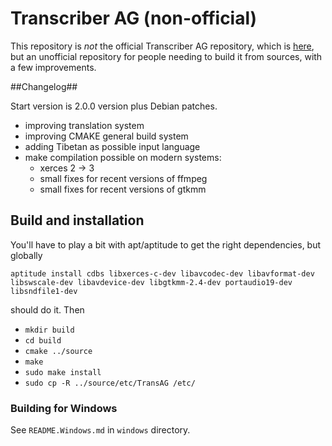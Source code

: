Transcriber AG (non-official)
===========================

This repository is _not_ the official Transcriber AG repository, which is
[here](http://transag.sourceforge.net/), but an unofficial repository for
people needing to build it from sources, with a few improvements.

##Changelog##

Start version is 2.0.0 version plus Debian patches.

 * improving translation system
 * improving CMAKE general build system
 * adding Tibetan as possible input language
 * make compilation possible on modern systems:
    * xerces 2 -> 3
    * small fixes for recent versions of ffmpeg
    * small fixes for recent versions of gtkmm
 
## Build and installation ##

You'll have to play a bit with apt/aptitude to get the right dependencies, but
globally

`aptitude install cdbs libxerces-c-dev libavcodec-dev libavformat-dev libswscale-dev libavdevice-dev libgtkmm-2.4-dev portaudio19-dev libsndfile1-dev`

should do it. Then

 * `mkdir build`
 * `cd build`
 * `cmake ../source`
 * `make`
 * `sudo make install`
 * `sudo cp -R ../source/etc/TransAG /etc/`


### Building for Windows ###

See `README.Windows.md` in `windows` directory.
